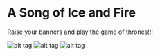 A Song of Ice and Fire
===================

Raise your banners and play the game of thrones!!!

![alt tag](https://raw.github.com/vishnukarthikl/GameOfThronesHouses/master/GameOfThronesHouses.xcodeproj/ss/1.png)
![alt tag](https://raw.github.com/vishnukarthikl/GameOfThronesHouses/master/GameOfThronesHouses.xcodeproj/ss/2.png)
![alt tag](https://raw.github.com/vishnukarthikl/GameOfThronesHouses/master/GameOfThronesHouses.xcodeproj/ss/3.png)
